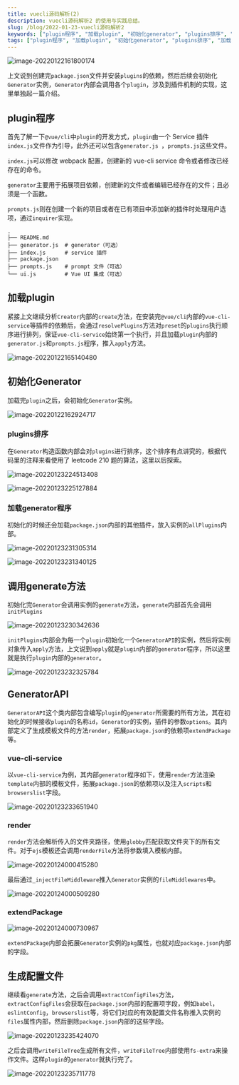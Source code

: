 ```yaml
---
title: vuecli源码解析(2)
description: vuecli源码解析2 的使用与实践总结。
slug: /blog/2022-01-23-vuecli源码解析2
keywords: ["plugin程序", "加载plugin", "初始化generator", "plugins排序", "加载generator程序", "调用generate方法", "generatorapi", "vue-cli-service"]
tags: ["plugin程序", "加载plugin", "初始化generator", "plugins排序", "加载generator程序"]
---
```

![image-20220122161800174](../public/images/image-20220122161800174.png)

上文说到创建完`package.json`文件并安装`plugins`的依赖，然后后续会初始化`Generator`实例，`Generator`内部会调用各个`plugin`，涉及到插件机制的实现，这里单独起一篇介绍。

<!--truncate-->

## plugin程序

首先了解一下`@vue/cli`中`plugin`的开发方式，`plugin`由一个 Service 插件`index.js`文件作为引导，此外还可以包含`generator.js `，`prompts.js`这些文件。

`index.js`可以修改 webpack 配置，创建新的 vue-cli service 命令或者修改已经存在的命令。

`generator`主要用于拓展项目依赖，创建新的文件或者编辑已经存在的文件；且必须是一个函数。

`prompts.js`则在创建一个新的项目或者在已有项目中添加新的插件时处理用户选项，通过`inquirer`实现。

```shell
.
├── README.md
├── generator.js  # generator（可选）
├── index.js      # service 插件
├── package.json
├── prompts.js    # prompt 文件（可选）
└── ui.js         # Vue UI 集成（可选）
```

## 加载plugin

紧接上文继续分析`Creator`内部的`create`方法，在安装完`@vue/cli`内部的`vue-cli-service`等插件的依赖后，会通过`resolvePlugins`方法对`preset`的`plugins`执行顺序进行排列，保证`vue-cli-service`始终第一个执行，并且加载`plugin`内部的`generator.js`和`prompts.js`程序，推入`apply`方法。

![image-20220122165140480](../public/images/image-20220122165140480.png)

## 初始化Generator

加载完`plugin`之后，会初始化`Generator`实例。

![image-20220122162924717](../public/images/image-20220122162924717.png)

### plugins排序

在`Generator`构造函数内部会对`plugins`进行排序，这个排序有点讲究的，根据代码里的注释来看使用了 leetcode 210 题的算法，这里以后探索。

![image-20220123224513408](../public/images/image-20220123224513408.png)

![image-20220123225127884](../public/images/image-20220123225127884.png)

### 加载generator程序

初始化的时候还会加载`package.json`内部的其他插件，放入实例的`allPlugins`内部。

![image-20220123231305314](../public/images/image-20220123231305314.png)

![image-20220123231340125](../public/images/image-20220123231340125.png)

## 调用generate方法

初始化完`Generator`会调用实例的`generate`方法，`generate`内部首先会调用`initPlugins`

![image-20220123230342636](../public/images/image-20220123230342636.png)

`initPlugins`内部会为每一个`plugin`初始化一个`GeneratorAPI`的实例，然后将实例对象传入`apply`方法，上文说到`apply`就是`plugin`内部的`generator`程序，所以这里就是执行`plugin`内部的`generator`。

![image-20220123232325784](../public/images/image-20220123232325784.png)

## GeneratorAPI

`GeneratorAPI`这个类内部包含编写`plugin`的`generator`所需要的所有方法，其在初始化的时候接收`plugin`的名称`id`，`Generator`的实例，插件的参数`options`。其内部定义了生成模板文件的方法`render`，拓展`package.json`的依赖项`extendPackage`等。

### vue-cli-service

以`vue-cli-service`为例，其内部`generator`程序如下，使用`render`方法渲染`template`内部的模板文件，拓展`package.json`的依赖项以及注入`scripts`和`browserslist`字段。

![image-20220123233651940](../public/images/image-20220123233651940.png)

### render

`render`方法会解析传入的文件夹路径，使用`globby`匹配获取文件夹下的所有文件。对于`ejs`模板还会调用`renderFile`方法将参数填入模板内部。

![image-20220124000415280](../public/images/image-20220124000415280.png)

最后通过`_injectFileMiddleware`推入`Generator`实例的`fileMiddlewares`中。

![image-20220124000509280](../public/images/image-20220124000509280.png)

### extendPackage

![image-20220124000730967](../public/images/image-20220124000730967.png)

`extendPackage`内部会拓展`Generator`实例的`pkg`属性，也就对应`package.json`内部的字段。

## 生成配置文件

继续看`generate`方法，之后会调用`extractConfigFiles`方法，`extractConfigFiles`会获取在`package.json`内部的配置项字段，例如`babel`，`eslintConfig`，`browserslist`等，将它们对应的有效配置文件名称推入实例的`files`属性内部，然后删除`package.json`内部的这些字段。

![image-20220123235424070](../public/images/image-20220123235424070.png)

之后会调用`writeFileTree`生成所有文件，`writeFileTree`内部使用`fs-extra`来操作文件。这样`plugin`的`generator`就执行完了。

![image-20220123235711778](../public/images/image-20220123235711778.png)
